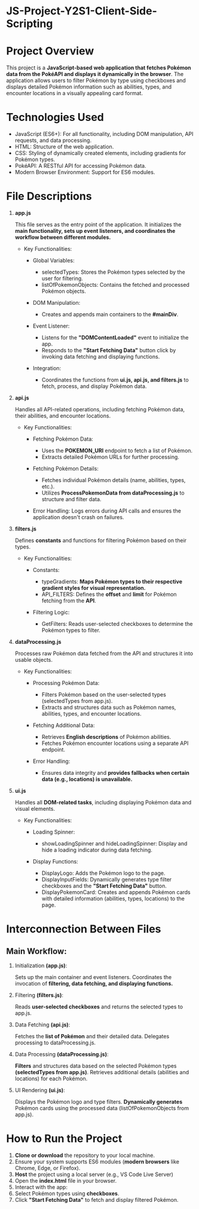 # JS-Project-Y2S1-Client-Side-Scripting

# Project Overview

This project is a **JavaScript-based web application that fetches Pokémon data from the PokéAPI and displays it dynamically in the browser**. The application allows users to filter Pokémon by type using checkboxes and displays detailed Pokémon information such as abilities, types, and encounter locations in a visually appealing card format.

# Technologies Used

- JavaScript (ES6+): For all functionality, including DOM manipulation, API requests, and data processing.
- HTML: Structure of the web application.
- CSS: Styling of dynamically created elements, including gradients for Pokémon types.
- PokéAPI: A RESTful API for accessing Pokémon data.
- Modern Browser Environment: Support for ES6 modules.

# File Descriptions

1.  **app.js**

    This file serves as the entry point of the application. It initializes the **main functionality, sets up event listeners, and coordinates the workflow between different modules.**

    - Key Functionalities:

      - Global Variables:

        - selectedTypes: Stores the Pokémon types selected by the user for filtering.
        - listOfPokemonObjects: Contains the fetched and processed Pokémon objects.

      - DOM Manipulation:

        - Creates and appends main containers to the **#mainDiv**.

      - Event Listener:

        - Listens for the **"DOMContentLoaded"** event to initialize the app.
        - Responds to the **"Start Fetching Data"** button click by invoking data fetching and displaying functions.

      - Integration:

        - Coordinates the functions from **ui.js, api.js, and filters.js** to fetch, process, and display Pokémon data.

2.  **api.js**

    Handles all API-related operations, including fetching Pokémon data, their abilities, and encounter locations.

    - Key Functionalities:

      - Fetching Pokémon Data:

        - Uses the **POKEMON_URI** endpoint to fetch a list of Pokémon.
        - Extracts detailed Pokémon URLs for further processing.

      - Fetching Pokémon Details:

        - Fetches individual Pokémon details (name, abilities, types, etc.).
        - Utilizes **ProcessPokemonData from dataProcessing.js** to structure and filter data.

      - Error Handling:
        Logs errors during API calls and ensures the application doesn't crash on failures.

3.  **filters.js**

    Defines **constants** and functions for filtering Pokémon based on their types.

    - Key Functionalities:

      - Constants:

        - typeGradients: **Maps Pokémon types to their respective gradient styles for visual representation.**
        - API_FILTERS: Defines the **offset** and **limit** for Pokémon fetching from the **API**.

      - Filtering Logic:

        - GetFilters: Reads user-selected checkboxes to determine the Pokémon types to filter.

4.  **dataProcessing.js**

    Processes raw Pokémon data fetched from the API and structures it into usable objects.

    - Key Functionalities:

      - Processing Pokémon Data:

        - Filters Pokémon based on the user-selected types (selectedTypes from app.js).
        - Extracts and structures data such as Pokémon names, abilities, types, and encounter locations.

      - Fetching Additional Data:

        - Retrieves **English descriptions** of Pokémon abilities.
        - Fetches Pokémon encounter locations using a separate API endpoint.

      - Error Handling:

        - Ensures data integrity and **provides fallbacks when certain data (e.g., locations) is unavailable.**

5.  **ui.js**

    Handles all **DOM-related tasks**, including displaying Pokémon data and visual elements.

    - Key Functionalities:

      - Loading Spinner:

        - showLoadingSpinner and hideLoadingSpinner: Display and hide a loading indicator during data fetching.

      - Display Functions:

        - DisplayLogo: Adds the Pokémon logo to the page.
        - DisplayInputFields: Dynamically generates type filter checkboxes and the **"Start Fetching Data"** button.
        - DisplayPokemonCard: Creates and appends Pokémon cards with detailed information (abilities, types, locations) to the page.

# Interconnection Between Files

## Main Workflow:

1. Initialization **(app.js)**:

   Sets up the main container and event listeners.
   Coordinates the invocation of **filtering, data fetching, and displaying functions.**

2. Filtering **(filters.js)**:

   Reads **user-selected checkboxes** and returns the selected types to app.js.

3. Data Fetching **(api.js)**:

   Fetches the **list of Pokémon** and their detailed data.
   Delegates processing to dataProcessing.js.

4. Data Processing **(dataProcessing.js)**:

   **Filters** and structures data based on the selected Pokémon types **(selectedTypes from app.js)**.
   Retrieves additional details (abilities and locations) for each Pokémon.

5. UI Rendering **(ui.js)**:

   Displays the Pokémon logo and type filters.
   **Dynamically generates** Pokémon cards using the processed data (listOfPokemonObjects from app.js).

# How to Run the Project

1. **Clone or download** the repository to your local machine.
2. Ensure your system supports ES6 modules (**modern browsers** like Chrome, Edge, or Firefox).
3. **Host** the project using a local server (e.g., VS Code Live Server)
4. Open the **index.html** file in your browser.
5. Interact with the app:
6. Select Pokémon types using **checkboxes**.
7. Click **"Start Fetching Data"** to fetch and display filtered Pokémon.

